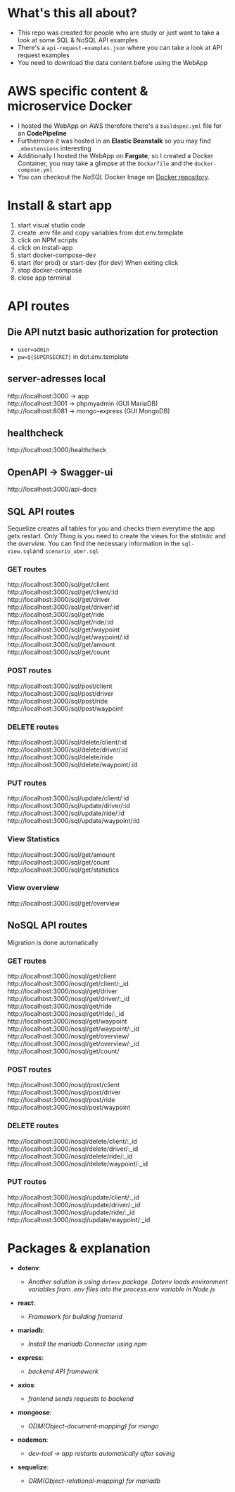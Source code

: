 # What's this all about?
- This repo was created for people who are study or just want to take a look at some SQL & NoSQL API examples
- There's a `api-request-examples.json` where you can take a look at API request examples
- You need to download the data content before using the WebApp

# AWS specific content & microservice Docker
- I hosted the WebApp on AWS therefore there's a `buildspec.yml` file for an **CodePipeline**
- Furthermore it was hosted in an **Elastic Beanstalk** so you may find `.ebextensions` interesting
- Additionally I hosted the WebApp on **Fargate**, so I created a Docker Container, you may take a glimpse at the `Dockerfile` and the `docker-compose.yml`
- You can checkout the *NoSQL* Docker Image on [Docker repository](https://hub.docker.com/repository/docker/kinganduin1987/webapp-api-nosql).


# Install & start app

1. start visual studio code 
2. create .env file and copy variables from dot.env.template 
3. click on NPM scripts 
4. click on install-app 
5. start docker-compose-dev 
6. start (for prod) or start-dev (for dev)
   When exiting click 
7. stop docker-compose 
8. close app terminal

# API routes   

## Die API nutzt basic authorization for protection
- `user=admin`   
- `pw=${SUPERSECRET}` in dot.env.template   

## server-adresses local
http://localhost:3000 -> app   
http://localhost:3001 -> phpmyadmin (GUI MariaDB)   
http://localhost:8081 -> mongo-express (GUI MongoDB)     

## healthcheck
http://localhost:3000/healthcheck      

## OpenAPI -> Swagger-ui
http://localhost:3000/api-docs   

## SQL API routes
Sequelize creates all tables for you and checks them everytime the app gets restart. Only Thing is you need to create the views for the *statistic* and the *overview*. You can find the necessary information in the `sql-view.sql`and `scenario_uber.sql`  

### GET routes 
http://localhost:3000/sql/get/client  
http://localhost:3000/sql/get/client/:id   
http://localhost:3000/sql/get/driver   
http://localhost:3000/sql/get/driver/:id   
http://localhost:3000/sql/get/ride   
http://localhost:3000/sql/get/ride/:id   
http://localhost:3000/sql/get/waypoint   
http://localhost:3000/sql/get/waypoint/:id   
http://localhost:3000/sql/get/amount   
http://localhost:3000/sql/get/count      

### POST routes 
http://localhost:3000/sql/post/client  
http://localhost:3000/sql/post/driver  
http://localhost:3000/sql/post/ride  
http://localhost:3000/sql/post/waypoint      

### DELETE routes
http://localhost:3000/sql/delete/client/:id  
http://localhost:3000/sql/delete/driver/:id  
http://localhost:3000/sql/delete/ride   
http://localhost:3000/sql/delete/waypoint/:id    

### PUT routes 
http://localhost:3000/sql/update/client/:id  
http://localhost:3000/sql/update/driver/:id  
http://localhost:3000/sql/update/ride/:id  
http://localhost:3000/sql/update/waypoint/:id   

### View Statistics
http://localhost:3000/sql/get/amount  
http://localhost:3000/sql/get/count  
http://localhost:3000/sql/get/statistics   

### View overview
http://localhost:3000/sql/get/overview   

## NoSQL API routes
Migration is done automatically  

### GET routes
http://localhost:3000/nosql/get/client  
http://localhost:3000/nosql/get/client/:_id  
http://localhost:3000/nosql/get/driver  
http://localhost:3000/nosql/get/driver/:_id  
http://localhost:3000/nosql/get/ride  
http://localhost:3000/nosql/get/ride/:_id  
http://localhost:3000/nosql/get/waypoint  
http://localhost:3000/nosql/get/waypoint/:_id  
http://localhost:3000/nosql/get/overview/  
http://localhost:3000/nosql/get/overview/:_id  
http://localhost:3000/nosql/get/count/     

### POST routes 
http://localhost:3000/nosql/post/client  
http://localhost:3000/nosql/post/driver   
http://localhost:3000/nosql/post/ride  
http://localhost:3000/nosql/post/waypoint    

### DELETE routes
http://localhost:3000/nosql/delete/client/:_id  
http://localhost:3000/nosql/delete/driver/:_id  
http://localhost:3000/nosql/delete/ride/:_id  
http://localhost:3000/nosql/delete/waypoint/:_id      

### PUT routes
http://localhost:3000/nosql/update/client/:_id  
http://localhost:3000/nosql/update/driver/:_id  
http://localhost:3000/nosql/update/ride/:_id  
http://localhost:3000/nosql/update/waypoint/:_id   

# Packages & explanation
- **dotenv**:
  - *Another solution is using `dotenv` package. Dotenv loads environment variables from .env files into the process.env variable in Node.js*   

- **react**:
  - *Framework for building frontend*   

- **mariadb**: 
  - *Install the mariadb Connector using npm*   

- **express**:
  - *backend API framework*   

- **axios**:
  - *frontend sends requests to backend*   

- **mongoose**:
  - *ODM(Object-document-mapping) for mongo*   

- **nodemon**:
  - *dev-tool -> app restarts automatically after saving*   

- **sequelize**:
  - *ORM(Object-relational-mapping) for mariadb*
